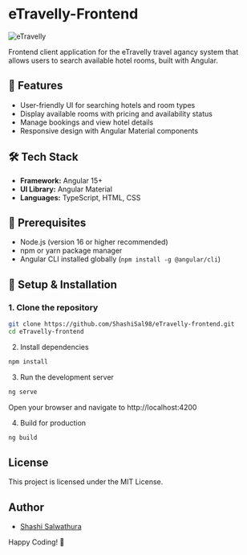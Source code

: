 # eTravelly-Frontend

![eTravelly](https://github.com/user-attachments/assets/aaa67a2d-64ce-491a-91d6-d1a1a297bc2e)

Frontend client application for the eTravelly travel agancy system that allows users to search available hotel rooms, built with Angular.

## 🚀 Features
- User-friendly UI for searching hotels and room types
- Display available rooms with pricing and availability status
- Manage bookings and view hotel details
- Responsive design with Angular Material components

## 🛠️ Tech Stack
- **Framework:** Angular 15+
- **UI Library:** Angular Material
- **Languages:** TypeScript, HTML, CSS

## 📌 Prerequisites
- Node.js (version 16 or higher recommended)
- npm or yarn package manager
- Angular CLI installed globally (`npm install -g @angular/cli`)

## 🔧 Setup & Installation

### 1. Clone the repository
```bash
git clone https://github.com/ShashiSal98/eTravelly-frontend.git
cd eTravelly-frontend
  ```

2. Install dependencies
```bash
npm install
```

3. Run the development server
```bash
ng serve
 ```

Open your browser and navigate to http://localhost:4200

4. Build for production
```bash
ng build 
```

## License
This project is licensed under the MIT License.

## Author
- [Shashi Salwathura](https://github.com/ShashiSal98)

Happy Coding! 🚀
